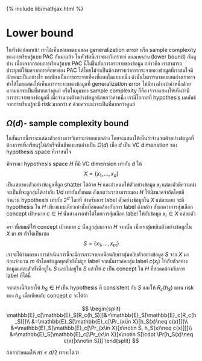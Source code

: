 {% include lib/mathjax.html %}
# Lower bound

ในหัวข้อก่อนหน้า เราได้เห็นขอบเขตบนของ generalization error หรือ sample complexity ของการเรียนรู้แบบ PAC กันมาแล้ว
ในหัวข้อนี้เราจะมาวิเคราะห์ _ขอบเขตล่าง_ (lower bound) กันดูบ้าง เนื่องจากกรอบการเรียนรู้แบบ PAC นี้ไม่ขึ้นกับการกระจายของข้อมูล กล่าวคือ 
เราสามารถประยุกต์ใช้ผลจากการศึกษาของ PAC ได้โดยไม่จำเป็นต้องทราบว่าการกระจายของข้อมูลที่เราสนใจมีลักษณะเป็นอย่างไร
ขอเพียงเป็นการกระจายที่คงที่แบบใดแบบหนึ่ง ดังนั้นในการหาขอบเขตล่างเราอาจทำได้โดยแสดงให้เห็นการกระจายของข้อมูลที่ generalization error ไม่มีทางต่ำกว่าค่าหนึ่งด้วยความน่าจะเป็นที่มากกว่าศูนย์ หรือในมุมของ sample complexity ก็คือ เราจะแสดงให้เห็นว่ามีการกระจายของข้อมูลที่ เมื่อจำนวนตัวอย่างข้อมูลน้อยกว่าค่าหนึ่ง เรามีโอกาสที่ hypothesis ผลลัพธ์จากการเรียนรู้จะมี risk มากกว่า $\epsilon$ ด้วยความน่าจะเป็นที่มากกว่าศูนย์

## $\Omega(d)$- sample complexity bound
ในขั้นแรกนี้เราจะแสดงตัวอย่างการวิเคราะห์ขอบเขตล่าง โดยจะแสดงให้เห็นว่าจำนวนตัวอย่างข้อมูลที่ต้องการเพื่อเรียนรู้ให้สำเร็จนั้นมีขอบเขตล่างเป็น $\Omega(d)$ เมื่อ $d$ เป็น VC dimenstion ของ hypothesis space ที่เราสนใจ

พิจารณา hypothesis space $H$ ที่มี VC dimension เท่ากับ $d$ ให้ $$X=\{x_1,\dots,x_d\}$$ เป็นเซตของตัวอย่างข้อมูลที่ถูก shatter ได้ด้วย $H$ 
และกำหนดให้ตัวอย่างข้อมูล $x_i$ แต่ละตัวมีความน่าจะเป็นที่จะถูกสุ่มได้เท่ากับ $1/d$ เท่ากันทั้งหมด สังเกตว่าเราสามารถมอง $H$ ให้มีขนาดจำกัดโดยมีจำนวน hypothesis เท่ากับ $2^d$ โดยที่ สำหรับการ label ตัวอย่างข้อมูลใน $X$ แต่ละแบบ จะมี hypothesis ใน $H$ เพียงแบบเดียวเท่านั้นที่สอดคล้องกับการ label ดังกล่าว สังเกตว่าการสุ่มเลือก concept เป้าหมาย $c\in H$ นั้นสามารถทำได้โดยการสุ่มเลือก label ให้กับข้อมูล $x_i\in X$ แต่ละตัว

คราวนี้สมมติให้ concept เป้าหมาย $c$ นั้นถูกสุ่มมาจาก $H$ จากนั้น เมื่อเราสุ่มหยิบตัวอย่างข้อมูลใน $X$ มา $m$ ตัวได้เป็นเซต $$S=\{x_1,\dots,x_{m}\}$$ 
เราจะได้ว่าผลของการดำเนินการนี้จะมีการกระจายเหมือนกับเราสุ่มหยิบตัวอย่างข้อมูล $S$ จาก $X$ มาก่อนจำนวน $m$ ตัวโดยข้อมูลทุกตัวยังไม่ถูก label จากนั้นเราค่อยสุ่ม label $c(x_i)$ ให้กับตัวอย่างข้อมูลแต่ละตัวทั้งที่อยู่ใน $S$ และไม่อยู่ใน $S$ แล้วให้ $c$ เป็น concept ใน $H$ ที่สอดคล้องกับการ label ที่ได้นี้

จากตรงนี้ถ้าเราให้ $h_S\in H$ เป็น hypothesis ที่ consistent กับ $S$ และให้ $R_c(h_S)$ แทน risk ของ $h_S$ เมื่อเทียบกับ concept $c$ จะได้ว่า

$$
\begin{split}
\mathbb{E}_c[\mathbb{E}_S[R_c(h_S)]]&=\mathbb{E}_S[\mathbb{E}_c[R_c(h_S)]]\\
&=\mathbb{E}_S[\mathbb{E}_c[\Pr_{x\in X}[h_S(x)\neq c(x)]]]\\
&=\mathbb{E}_S[\mathbb{E}_c[\Pr_{x\in X}[x\notin S, h_S(x)\neq c(x)]]]\\
&=\mathbb{E}_S[\mathbb{E}_c[\Pr_{x\in X}[x\notin S]\cdot \Pr[h_S(x)\neq c(x)|x\notin S]]]
\end{split}
$$


ถ้าเรากำหนดให้ $m\leq d/2$ เราจะได้ว่า 
